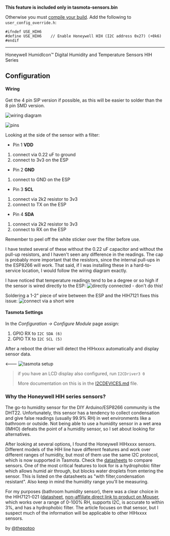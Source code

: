 **This feature is included only in tasmota-sensors.bin** 

Otherwise you must [compile your build](compile-your-build). Add the following to `user_config_override.h`:
```
#ifndef USE_HIH6
#define USE_HIH6    // Enable Honeywell HIH (I2C address 0x27) (+0k6)
#endif
```
----
Honeywell HumidIcon™ Digital Humidity and Temperature Sensors HIH Series

## Configuration
#### Wiring
Get the 4 pin SIP version if possible, as this will be easier to solder than the 8 pin SMD version.

![wiring diagram](https://i.imgur.com/UzP6Z85.png)

![pins](https://i.imgur.com/GnNDvxm.jpg)

Looking at the side of the sensor with a filter:
* Pin 1 **VDD**
 1.  connect via 0.22 uF to ground
 1.  connect to 3v3 on the ESP
* Pin 2 **GND**
 1.  connect to GND on the ESP
* Pin 3 **SCL**
 1.  connect via 2k2 resistor to 3v3
 1.  connect to TX on the ESP 
* Pin 4 **SDA**
 1.  connect via 2k2 resistor to 3v3
 1.  connect to RX on the ESP

Remember to peel off the white sticker over the filter before use.

I have tested several of these without the 0.22 uF capacitor and without the pull-up resistors, and I haven't seen any difference in the readings.  The cap is probably more important that the resistors, since the internal pull-ups in the ESP8266 will work. That said, if I was installing these in a hard-to-service location, I would follow the wiring diagram exactly.

I have noticed that temperature readings tend to be a degree or so high if the sensor is wired directly to the ESP:
![directly connected - don't do this!](https://i.imgur.com/yKGJ8OR.jpg)

Soldering a 1-2" piece of wire between the ESP and the HIH7121 fixes this issue:
![connect via a short wire](https://i.imgur.com/AznIPGX.jpg)

#### Tasmota Settings
In the _Configuration -> Configure Module_ page assign:
1. GPIO RX to `I2C SDA (6)`
2. GPIO TX to `I2C SCL (5)`

After a reboot the driver will detect the HIHxxxx automatically and display sensor data.

<--- ![tasmota setup](https://i.imgur.com/UYOUPm7.png)

>if you have an LCD display also configured, run `I2CDriver3 0`
>
> More documentation on this is in the [I2CDEVICES.md](https://github.com/arendst/Tasmota/blob/development/I2CDEVICES.md) file.

### Why the Honeywell HIH series sensors?
The go-to humidity sensor for the DIY Arduino/ESP8266 community is the DHT22.  Unfortunately, this sensor has a tendency to collect condensation and give false readings (usually 99.9% RH) in wet environments like a bathroom or outside.  Not being able to use a humidity sensor in a wet area (IMHO) defeats the point of a humidity sensor, so I set about looking for alternatives.

After looking at several options, I found the Honeywell HIHxxxx sensors. Different models of the HIH line have different features and work over different ranges of humidity, but most of them use the same I2C protocol, which is now supported in Tasmota.  Check the [datasheets](https://sensing.honeywell.com/sensors/humidity-sensors) to compare sensors.  One of the most critical features to look for is a hydrophobic filter which allows humid air through, but blocks water droplets from entering the sensor.  This is listed on the datasheets as "with filter,condensation resistant".  Also keep in mind the humidity range you'll be measuring.

For my purposes (bathroom humidity sensor), there was a clear choice in the HIH7121-021 ([datasheet](https://www.mouser.com/datasheet/2/187/honeywell-sensing-humidicon-hih7000-series-product-1140774.pdf), [non-affiliate direct link to product on Mouser](https://www.mouser.com/ProductDetail/Honeywell/HIH7121-021-001?qs=sGAEpiMZZMsrQJTAfdCBRHqyplkhxKu6kqHzVrlY%2FZM%3D), which works over a range of 0-100% RH, supports I2C, is accurate to within 3%, and has a hydrophobic filter. The article focuses on that sensor, but I suspect much of the information will be applicable to other HIHxxxx sensors.

by [@thepotoo](https://github.com/thepotoo)
